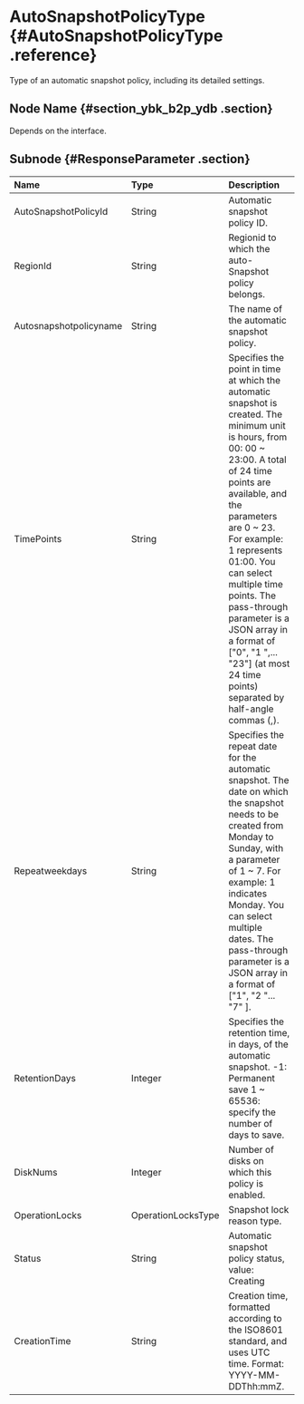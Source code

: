 # AutoSnapshotPolicyType {#AutoSnapshotPolicyType .reference}

Type of an automatic snapshot policy, including its detailed settings.

## Node Name {#section_ybk_b2p_ydb .section}

Depends on the interface.

## Subnode {#ResponseParameter .section}

|Name|Type|Description|
|:---|:---|:----------|
|AutoSnapshotPolicyId|String|Automatic snapshot policy ID.|
|RegionId|String|Regionid to which the auto-Snapshot policy belongs.|
|Autosnapshotpolicyname|String|The name of the automatic snapshot policy.|
|TimePoints|String|Specifies the point in time at which the automatic snapshot is created. The minimum unit is hours, from 00: 00 ~ 23:00. A total of 24 time points are available, and the parameters are 0 ~ 23. For example: 1 represents 01:00. You can select multiple time points. The pass-through parameter is a JSON array in a format of \["0", "1 ",... "23"\] \(at most 24 time points\) separated by half-angle commas \(,\).|
|Repeatweekdays|String|Specifies the repeat date for the automatic snapshot. The date on which the snapshot needs to be created from Monday to Sunday, with a parameter of 1 ~ 7. For example: 1 indicates Monday. You can select multiple dates. The pass-through parameter is a JSON array in a format of \["1", "2 "... "7" \].|
|RetentionDays|Integer|Specifies the retention time, in days, of the automatic snapshot. -1: Permanent save 1 ~ 65536: specify the number of days to save.|
|DiskNums|Integer|Number of disks on which this policy is enabled.|
|OperationLocks|OperationLocksType|Snapshot lock reason type.|
|Status|String|Automatic snapshot policy status, value: Creating | available.|
|CreationTime|String|Creation time, formatted according to the ISO8601 standard, and uses UTC time. Format: YYYY-MM-DDThh:mmZ.|

